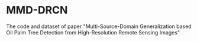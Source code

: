 # MMD-DRCN
The code and dataset of paper "Multi-Source-Domain Generalization based Oil Palm Tree Detection from High-Resolution Remote Sensing Images"
